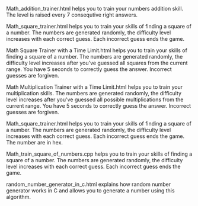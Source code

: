 Math_addition_trainer.html helps you to train your numbers addition skill. The level is raised every 7 consequtive right answers.

Math_square_trainer.html helps you to train your skills of finding a square of a number. The numbers are generated randomly, the difficulty level increases with each correct guess. Each incorrect guess ends the game.

Math Square Trainer with a Time Limit.html helps you to train your skills of finding a square of a number. The numbers are generated randomly, the difficulty level increases after you've guessed all squares from the current range. You have 5 seconds to correctly guess the answer. Incorrect guesses are forgiven.

Math Multiplication Trainer with a Time Limit.html helps you to train your multiplication skills. The numbers are generated randomly, the difficulty level increases after you've guessed all possible multiplications from the current range. You have 5 seconds to correctly guess the answer. Incorrect guesses are forgiven.

Math_square_trainer.html helps you to train your skills of finding a square of a number. The numbers are generated randomly, the difficulty level increases with each correct guess. Each incorrect guess ends the game. The number are in hex.

Math_train_square_of_numbers.cpp helps you to train your skills of finding a square of a number. The numbers are generated randomly, the difficulty level increases with each correct guess. Each incorrect guess ends the game.

random_number_generator_in_c.html explains how random number generator works in C and allows you to generate a number using this algorithm.
